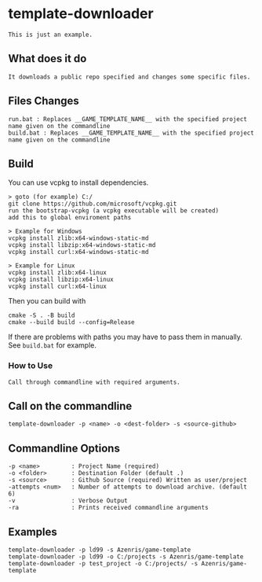 # template-downloader
```
This is just an example.
```

## What does it do
```
It downloads a public repo specified and changes some specific files.
```

## Files Changes
```
run.bat : Replaces __GAME_TEMPLATE_NAME__ with the specified project name given on the commandline
build.bat : Replaces __GAME_TEMPLATE_NAME__ with the specified project name given on the commandline
```

## Build
You can use vcpkg to install dependencies.
```
> goto (for example) C:/
git clone https://github.com/microsoft/vcpkg.git
run the bootstrap-vcpkg (a vcpkg executable will be created)
add this to global enviroment paths

> Example for Windows
vcpkg install zlib:x64-windows-static-md
vcpkg install libzip:x64-windows-static-md
vcpkg install curl:x64-windows-static-md

> Example for Linux
vcpkg install zlib:x64-linux
vcpkg install libzip:x64-linux
vcpkg install curl:x64-linux
```
Then you can build with
```
cmake -S . -B build
cmake --build build --config=Release
```
If there are problems with paths you may have to pass them in manually. See `build.bat` for example.

### How to Use
```
Call through commandline with required arguments.
```

## Call on the commandline
```
template-downloader -p <name> -o <dest-folder> -s <source-github>
```

## Commandline Options
```
-p <name>         : Project Name (required)
-o <folder>       : Destination Folder (default .)
-s <source>       : Github Source (required) Written as user/project
-attempts <num>   : Number of attempts to download archive. (default 6)
-v                : Verbose Output
-ra               : Prints received commandline arguments
```
## Examples
```
template-downloader -p ld99 -s Azenris/game-template
template-downloader -p ld99 -o C:/projects -s Azenris/game-template
template-downloader -p test_project -o C:/projects/ -s Azenris/game-template
```
